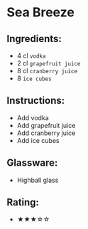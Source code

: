 # Sea Breeze

## Ingredients:
- 4 cl `vodka`
- 2 cl `grapefruit juice`
- 8 cl `cranberry juice`
- 8 `ice cubes`

## Instructions:
- Add vodka
- Add grapefruit juice
- Add cranberry juice
- Add ice cubes

## Glassware:
- Highball glass

## Rating:
- ★★★☆☆